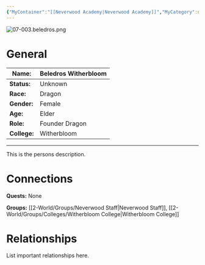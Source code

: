 ```yaml
---
{"MyContainer":"[[Neverwood Academy|Neverwood Academy]]","MyCategory":null,"image":"07-003.beledros.png","tags":["Category/People"],"obsidianUIMode":"preview","aliases":null,"NoteStatus":"❓","char_status":"Alive","char_race":"Dragon","char_gender":"Female","char_role":"Founder Dragon","char_college":"Witherbloom","char_items":null,"char_age":"Elder","parents":null,"children":null,"enemies":null,"allies":null,"siblings":null,"partner":null,"Connected_Quests":[],"Connected_Groups":["[[2-World/Groups/Neverwood Staff.md|Neverwood Staff]]","[[Witherbloom College|Witherbloom College]]"],"dg-publish":true,"dg-path":"World/People/Beledros Witherbloom.md","permalink":"/world/people/beledros-witherbloom/","dgPassFrontmatter":true,"updated":"2025-10-02T14:20:52.000+01:00"}
---
```



![07-003.beledros.png](/img/user/z_Assets/character_art/NPCs/Staff/07-003.beledros.png)
# General


| Name:        | Beledros Witherbloom |
| ------------ | -------------------- |
| **Status:**  | Unknown              |
| **Race:**    | Dragon               |
| **Gender:**  | Female               |
| **Age:**     | Elder                |
| **Role:**    | Founder Dragon       |
| **College:** | Witherbloom          |


---

This is the persons description. 


# Connections


**Quests:** None 

**Groups:** [[2-World/Groups/Neverwood Staff\|Neverwood Staff]], [[2-World/Groups/Colleges/Witherbloom College\|Witherbloom College]]


# Relationships

List important relationships here. 



